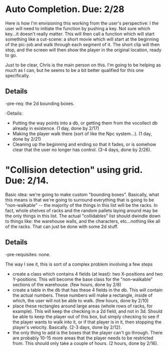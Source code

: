 # Auto Completion. Due: 2/28 #

Here is how I'm envisioning this working from the user's perspective: I the user will need to initiate the function by pushing a key. Not sure which key...it doesn't really matter. This will then call a function which will start something like a cut-scene: a short movie which will start at the beginning of the pic-job and walk through each segment of it. The short clip will then stop, and the screen will then show the player in the original location, ready to go.

Just to be clear, Chris is the main person on this. I'm going to be helping as much as I can, but he seems to be a bit better qualified for this one specifically.


## Details ##

-pre-req: the 2d bounding boxes.

-Details:
  * Putting the way points into a db, or getting them from the vocollect db already in existence. (1 day, done by 2/17)
  * Making the player walk there (sort of like the Npc system...). (1 day, done by 2/21)
  * Cleaning up the beginning and ending so that it fades, or is somehow clear that the user no longer has control. (3-4 days, done by 2/26).



# "Collision detection" using grid. Due: 2/14. #

Basic idea: we're going to make custom "bounding boxes". Basically, what this means is that we're going to surround everything that is going to be "non-walkable" -- the majority of the things in this list will be the racks. In fact, whole shelves of racks and the random pallets laying around may be the only things in this list. The actual "collidables" list should dwindle down to things like: the warehouse walls, and the characters, etc...nothing like all of the racks. That can just be done with some 2d stuff.

## Details ##
-pre-requisites: none.

The way I see it, this is sort of a complex problem involving a few steps

  * create a class which contains 4 fields (at least): two X-positions and two Y-positions. This will become the base class for the "non-walkable" sections of the warehouse. (few hours, done by 2/8)
  * create a table in the db that has these 4 fields in the db. This will contain the actual numbers. These numbers will make a rectangle, inside of which, the user will not be able to walk. (few hours, done by 2/10)
  * place these rectangles around large areas (whole rows of racks, for example). This will keep the checking in a 2d field, and not in 3d. Should be able to keep the player out of this box, but simply checking to see if the player wants to walk into it, or if that player is in it, then stopping the player's velocity. Basically. (2-3 days, done by 2/12).
  * the only thing to add is the boxes that the player can't go through. There are probably 10-15 more areas that the player needs to be restricted from. This should only take a couple of hours. (2 hours, done by 2/16).